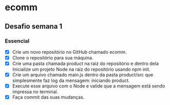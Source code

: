 # ecomm

## Desafio semana 1
### Essencial
- [x] Crie um novo repositório no GitHub chamado ecomm.
- [x] Clone o repositório para sua máquina.
- [x] Crie uma pasta chamada product na raiz do repositório e dentro dela Inicialize um projeto Node na raiz do repositório usando npm init.
- [x] Crie um arquivo chamado main.js dentro da pasta product/src que simplesmente faz log da mensagem: iniciando product.
- [x] Execute esse arquivo com o Node e valide que a mensagem está sendo impressa no terminal.
- [x] Faça commit das suas mudanças.
